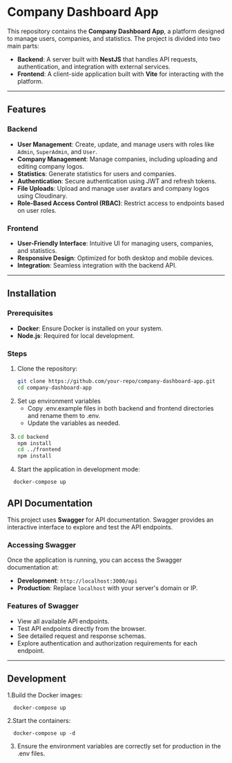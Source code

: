 # Company Dashboard App

This repository contains the **Company Dashboard App**, a platform designed to manage users, companies, and statistics. The project is divided into two main parts:

- **Backend**: A server built with **NestJS** that handles API requests, authentication, and integration with external services.
- **Frontend**: A client-side application built with **Vite** for interacting with the platform.

---

## Features

### Backend

- **User Management**: Create, update, and manage users with roles like `Admin`, `SuperAdmin`, and `User`.
- **Company Management**: Manage companies, including uploading and editing company logos.
- **Statistics**: Generate statistics for users and companies.
- **Authentication**: Secure authentication using JWT and refresh tokens.
- **File Uploads**: Upload and manage user avatars and company logos using Cloudinary.
- **Role-Based Access Control (RBAC)**: Restrict access to endpoints based on user roles.

### Frontend

- **User-Friendly Interface**: Intuitive UI for managing users, companies, and statistics.
- **Responsive Design**: Optimized for both desktop and mobile devices.
- **Integration**: Seamless integration with the backend API.

---

## Installation

### Prerequisites

- **Docker**: Ensure Docker is installed on your system.
- **Node.js**: Required for local development.

### Steps

1. Clone the repository:
   ```bash
   git clone https://github.com/your-repo/company-dashboard-app.git
   cd company-dashboard-app
   ```
2. Set up environment variables
   - Copy .env.example files in both backend and frontend directories and rename them to .env.
   - Update the variables as needed.
3. ```bash
   cd backend
   npm install
   cd ../frontend
   npm install
   ```
4. Start the application in development mode:

```docker
  docker-compose up
```

## API Documentation

This project uses **Swagger** for API documentation. Swagger provides an
interactive interface to explore and test the API endpoints.

### Accessing Swagger

Once the application is running, you can access the Swagger documentation at:

- **Development**: `http://localhost:3000/api`
- **Production**: Replace `localhost` with your server's domain or IP.

### Features of Swagger

- View all available API endpoints.
- Test API endpoints directly from the browser.
- See detailed request and response schemas.
- Explore authentication and authorization requirements for each endpoint.

---

## Development

1.Build the Docker images:

```docker
  docker-compose up
```

2.Start the containers:

```docker
  docker-compose up -d
```

3. Ensure the environment variables are correctly set for production in the .env files.
